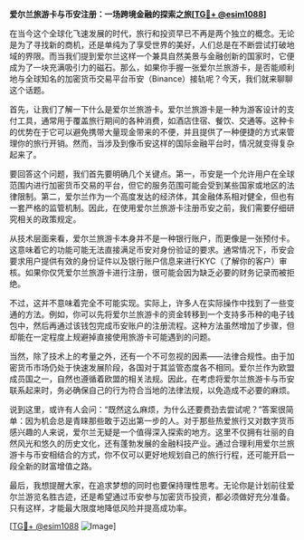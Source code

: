 **爱尔兰旅游卡与币安注册：一场跨境金融的探索之旅[[TG💪+ @esim1088](https://t.me/s/esim1088)]**

在当今这个全球化飞速发展的时代，旅行和投资早已不再是两个独立的概念。无论是为了寻找新的商机，还是单纯为了享受世界的美好，人们总是在不断尝试打破地域的界限。而当我们提到爱尔兰这样一个兼具自然美景与金融创新的国家时，它便成为了一块充满吸引力的磁石。那么，如果你手握一张爱尔兰旅游卡，是否能顺利地与全球知名的加密货币交易平台币安（Binance）接轨呢？今天，我们就来聊聊这个话题。

首先，让我们了解一下什么是爱尔兰旅游卡。爱尔兰旅游卡是一种为游客设计的支付工具，通常用于覆盖旅行期间的各种消费，如酒店住宿、餐饮、交通等。这种卡的优势在于它可以避免携带大量现金带来的不便，并且提供了一种便捷的方式来管理你的旅行开销。然而，当涉及到像币安这样的国际金融平台时，情况就变得复杂起来了。

要回答这个问题，我们首先要明确几个关键点。第一，币安是一个允许用户在全球范围内进行加密货币交易的平台，但它的服务范围可能会受到某些国家或地区的法律限制。第二，爱尔兰作为一个高度发达的经济体，其金融体系相对健全，但也有一套严格的监管机制。因此，在使用爱尔兰旅游卡注册币安之前，我们需要仔细研究相关的政策规定。

从技术层面来看，爱尔兰旅游卡本身并不是一种银行账户，而更像是一张预付卡。这意味着它的功能可能无法直接满足币安对身份验证的要求。通常情况下，币安会要求用户提供有效的身份证件以及银行账户信息来进行KYC（了解你的客户）审核。如果你仅凭爱尔兰旅游卡进行注册，很可能会因为缺乏必要的财务记录而被拒绝。

不过，这并不意味着完全不可能实现。实际上，许多人在实际操作中找到了一些变通的方法。例如，你可以先将爱尔兰旅游卡的资金转移到一个支持多币种的电子钱包中，然后再通过该钱包完成币安账户的注册流程。这种方法虽然增加了步骤，但却能在一定程度上规避掉直接使用旅游卡可能遇到的问题。

当然，除了技术上的考量之外，还有一个不可忽视的因素——法律合规性。由于加密货币市场仍处于快速发展阶段，各国对于其监管态度各不相同。爱尔兰作为欧盟成员国之一，自然也遵循着欧盟的相关法规。因此，在考虑将爱尔兰旅游卡与币安联系起来时，务必确保自己的行为符合当地的法律法规，以免造成不必要的麻烦。

说到这里，或许有人会问：“既然这么麻烦，为什么还要费劲去尝试呢？”答案很简单：因为机会总是青睐那些敢于迈出第一步的人。对于那些热爱旅行又对数字货币感兴趣的人来说，爱尔兰无疑是一个值得深入探索的地方。这里不仅拥有壮丽的自然风光和悠久的历史文化，还有蓬勃发展的金融科技产业。通过合理利用爱尔兰旅游卡与币安相结合的方式，你不仅可以更好地规划自己的旅行行程，还可能开启一段全新的财富增值之路。

最后，我想提醒大家，在追求梦想的同时也要保持理性思考。无论你是计划前往爱尔兰游览名胜古迹，还是希望通过币安参与加密货币投资，都必须做好充分准备。只有这样，才能最大限度地降低风险并提高成功率。

[[TG💪+ @esim1088](https://t.me/s/esim1088) ![Image](https://i.postimg.cc/4NQfJmqS/Snipaste-2025-05-13-00-14-12.png)]